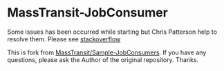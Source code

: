 # MassTransit-JobConsumer

Some issues has been occurred while starting but Chris Patterson help to resolve them. Please see [stackoverflow](https://stackoverflow.com/questions/64182055/masstransit-jobconsumer-0x80131904-incorrect-syntax-near-the-keyword-update)

This is fork from [MassTransit/Sample-JobConsumers](https://github.com/MassTransit/Sample-JobConsumers). If you have any questions, please ask the Author of the original repository. Thanks.
